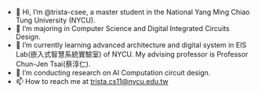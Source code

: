 - 👋 Hi, I’m @trista-csee, a master student in the National Yang Ming Chiao Tung University (NYCU).
- 👀 I’m majoring in Computer Science and Digital Integrated Circuits Design.
- 🌱 I’m currently learning advanced architecture and digital system in EIS Lab(嵌入式智慧系統實驗室) of NYCU. My advising professor is Professor Chun-Jen Tsai(蔡淳仁).
- 💞️ I’m conducting research on AI Computation circuit design.
- 📫 How to reach me at trista.cs11@nycu.edu.tw 

<!---
trista-csee/trista-csee is a ✨ special ✨ repository because its `README.md` (this file) appears on your GitHub profile.
You can click the Preview link to take a look at your changes.
--->
